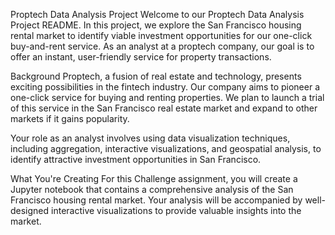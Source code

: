 Proptech Data Analysis Project
Welcome to our Proptech Data Analysis Project README. In this project, we explore the San Francisco housing rental market to identify viable investment opportunities for our one-click buy-and-rent service. As an analyst at a proptech company, our goal is to offer an instant, user-friendly service for property transactions.

Background
Proptech, a fusion of real estate and technology, presents exciting possibilities in the fintech industry. Our company aims to pioneer a one-click service for buying and renting properties. We plan to launch a trial of this service in the San Francisco real estate market and expand to other markets if it gains popularity.

Your role as an analyst involves using data visualization techniques, including aggregation, interactive visualizations, and geospatial analysis, to identify attractive investment opportunities in San Francisco.

What You're Creating
For this Challenge assignment, you will create a Jupyter notebook that contains a comprehensive analysis of the San Francisco housing rental market. Your analysis will be accompanied by well-designed interactive visualizations to provide valuable insights into the market.
